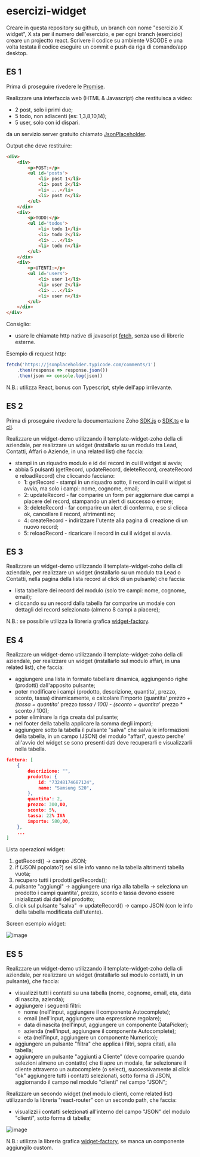 # esercizi-widget

Creare in questa repository su github, un branch con nome "esercizio X widget", X sta per il numero dell'esercizio, e per ogni branch (esercizio) creare un projectto react. Scrivere il codice su ambiente VSCODE e una volta testata il codice eseguire un commit e push da riga di comando/app desktop.

## ES 1

Prima di proseguire rivedere le [Promise](https://github.com/moris88/Promise).

Realizzare una interfaccia web (HTML & Javascript) che restituisca a video:

- 2 post, solo i primi due;
- 5 todo, non adiacenti (es: 1,3,8,10,14);
- 5 user, solo con id dispari.

da un servizio server gratuito chiamato [JsonPlaceholder](https://jsonplaceholder.typicode.com/).

Output che deve restituire:

```html
<div>
    <div>
        <p>POST:</p>
        <ul id='posts'>
            <li> post 1</li>
            <li> post 2</li>
            <li> ...</li>
            <li> post n</li>
        </ul>
    </div>
    <div>
        <p>TODO:</p>
        <ul id='todos'>
            <li> todo 1</li>
            <li> todo 2</li>
            <li> ...</li>
            <li> todo n</li>
        </ul>
    </div>
    <div>
        <p>UTENTI:</p>
        <ul id='users'>
            <li> user 1</li>
            <li> user 2</li>
            <li> ...</li>
            <li> user n</li>
        </ul>
    </div>
</div>
```

Consiglio:

- usare le chiamate http native di javascript [fetch](https://developer.mozilla.org/en-US/docs/Web/API/Fetch_API), senza uso di librerie esterne.

Esempio di request http:

```javascript
fetch('https://jsonplaceholder.typicode.com/comments/1')
    .then(response => response.json())
    .then(json => console.log(json))
```

N.B.: utilizza React, bonus con Typescript, style dell'app irrilevante.

## ES 2

Prima di proseguire rivedere la documentazione Zoho [SDK.js](https://help.zwidgets.com/help/v1.2/index.html) o [SDK.ts](https://github.com/crmpartners/crmpartnerslib/blob/main/use.md) e la [cli](https://github.com/crmpartners/crmpartnerscli).

Realizzare un widget-demo utilizzando il template-widget-zoho della cli aziendale, per realizzare un widget (installarlo su un modulo tra Lead, Contatti, Affari o Aziende, in una related list) che faccia:

- stampi in un riquadro modulo e id del record in cui il widget si avvia;
- abbia 5 pulsanti (getRecord, updateRecord, deleteRecord, createRecord e reloadRecord) che cliccando facciano:
  - 1: getRecord - stampi in un riquadro sotto, il record in cui il widget si avvia, ma solo i campi: nome, cognome, email;
  - 2: updateRecord - far comparire un form per aggiornare due campi a piacere del record, stampando un alert di successo o errore;
  - 3: deleteRecord - far comparire un alert di conferma, e se si clicca ok, cancellare il record, altrimenti no;
  - 4: createRecord - indirizzare l'utente alla pagina di creazione di un nuovo record;
  - 5: reloadRecord - ricaricare il record in cui il widget si avvia.

## ES 3

Realizzare un widget-demo utilizzando il template-widget-zoho della cli aziendale, per realizzare un widget (installarlo su un modulo tra Lead o Contatti, nella pagina della lista record al click di un pulsante) che faccia:

- lista tabellare dei record del modulo (solo tre campi: nome, cognome, email);
- cliccando su un record dalla tabella far comparire un modale con dettagli del record selezionato (almeno 8 campi a piacere);

N.B.: se possibile utilizza la libreria grafica [widget-factory](https://github.com/crmpartners/widget-factory).

## ES 4

Realizzare un widget-demo utilizzando il template-widget-zoho della cli aziendale, per realizzare un widget (installarlo sul modulo affari, in una related list), che faccia:

- aggiungere una lista in formato tabellare dinamica, aggiungendo righe (prodotti) dall'apposito pulsante;
- poter modificare i campi (prodotto, descrizione, quantita', prezzo, sconto, tassa) dinamicamente, e calcolare l'importo (quantita' *prezzo + (tassa = quantita'* prezzo *tassa / 100) - (sconto = quantita'* prezzo * sconto / 100);
- poter eliminare la riga creata dal pulsante;
- nel footer della tabella applicare la somma degli importi;
- aggiungere sotto la tabella il pulsante "salva" che salva le informazioni della tabella, in un campo (JSON) del modulo "affari", questo perche' all'avvio del widget se sono presenti dati deve recuperarli e visualizzarli nella tabella.

```JSON
fattura: [
    {
        descrizione: "",
        prodotto: {
            id: "73248174687124",
            name: "Samsung S20",
        },
        quantita': 2,
        prezzo: 300,00,
        sconto: 5%,
        tassa: 22% IVA
        importo: 580,00,
    },
    ...
]
```

Lista operazioni widget:

1. getRecord() -> campo JSON;
2. if (JSON popolato?) sei si le info vanno nella tabella altrimenti tabella vuota;
3. recupero tutti i prodotti getRecords();
4. pulsante "aggiungi" -> aggiungere una riga alla tabella -> seleziona un prodotto i campi quantita', prezzo, sconto e tassa devono essere inizializzati dai dati del prodotto;
5. click sul pulsante "salva" -> updateRecord() -> campo JSON (con le info della tabella modificata dall'utente).

Screen esempio widget:

![image](https://github.com/crmpartners/esercizi-formazione/assets/37340833/5986d81c-ad4e-453e-aea8-cd27fee1b99d)

## ES 5

Realizzare un widget-demo utilizzando il template-widget-zoho della cli aziendale, per realizzare un widget (installarlo sul modulo contatti, in un pulsante), che faccia:

- visualizzi tutti i contatti su una tabella (nome, cognome, email, eta, data di nascita, azienda);
- aggiungere i seguenti filtri:
  - nome (nell'input, aggiungere il componente Autocomplete);
  - email (nell'input, aggiungere una espressione regolare);
  - data di nascita (nell'input, aggiungere un componente DataPicker);
  - azienda (nell'input, aggiungere il componente Autocomplete);
  - eta (nell'input, aggiungere un componente Numerico);
- aggiungere un pulsante "filtra" che applica i filtri, sopra citati, alla tabella;
- aggiungere un pulsante "aggiunti a Cliente" (deve comparire quando selezioni almeno un contatto) che ti apre un modale, far selezionare il cliente attraverso un autocomplete (o select), successivamente al click "ok" aggiungere tutti i contatti selezionati, sotto forma di JSON, aggiornando il campo nel modulo "clienti" nel campo "JSON";

Realizzare un secondo widget (nel modulo clienti, come related list) utilizzando la libreria "react-router" con un secondo path, che faccia:

- visualizzi i contatti selezionati all'interno del campo "JSON" del modulo "clienti", sotto forma di tabella;

![image](https://github.com/crmpartners/esercizi-formazione/assets/37340833/13f76592-b0ab-4150-b196-6f4b46d2ba65)

N.B.: utilizza la libreria grafica [widget-factory](https://github.com/crmpartners/widget-factory), se manca un componente aggiungilo custom.
